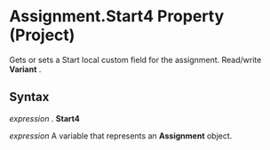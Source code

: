
# Assignment.Start4 Property (Project)

Gets or sets a Start local custom field for the assignment. Read/write  **Variant** .


## Syntax

 _expression_ . **Start4**

 _expression_ A variable that represents an **Assignment** object.

